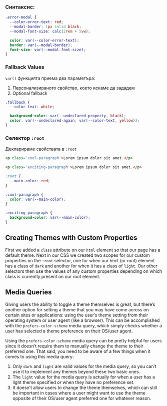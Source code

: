 



### Синтаксис:

```css
.error-modal {
  --color-error-text: red;
  --modal-border: 1px solid black;
  --modal-font-size: calc(2rem + 5vw);

  color: var(--color-error-text);
  border: var(--modal-border);
  font-size: var(--modal-font-size);
}
```

### Fallback Values

`var()` функцията приема два параметъра:
1. Персонализираното свойство, което искаме да зададем 
2. Optional fallback

```css
.fallback {
  --color-text: white;

  background-color: var(--undeclared-property, black);
  color: var(--undeclared-again, var(--color-text, yellow));
}
```


### Селектор `:root`

Декларираме свойствата в `:root`


```html
<p class='cool-paragraph'>Lorem ipsum dolor sit amet.</p>

<p class='exciting-paragraph'>Lorem ipsum dolor sit amet.</p>
```
```css
:root {
  --main-color: red;
}

.cool-paragraph {
  color: var(--main-color);
}

.exciting-paragraph {
  background-color: var(--main-color);
}
```



## Creating Themes with Custom Properties

First we added a `class` attribute on our `html` element so that our page has a default theme. Next in our CSS we created two scopes for our custom properties on the `:root` selector, one for when our `html` (or root) element has a class of `dark` and another for when it has a class of `light`. Our other selectors then use the values of any custom properties depending on which class is currently present on our root element.

## Media Queries

Giving users the ability to toggle a theme themselves is great, but there’s another option for setting a theme that you may have come across on certain sites or applications: using the user’s theme setting from their operating system or user agent (like a browser). This can be accomplished with the `prefers-color-scheme` media query, which simply checks whether a user has selected a theme preference on their OS/user agent. 

Using the `prefers-color-scheme` media query can be pretty helpful for users since it doesn’t require them to manually change the theme to their preferred one. That said, you need to be aware of a few things when it comes to using this media query:

1.  Only `dark` and `light` are valid values for the media query, so you can’t use it to implement any themes beyond these two basic ones.
2.  The `light` value for the media query is actually for when a user has a light theme specified _or_ when they have no preference set.
3.  It doesn’t allow users to change the theme themselves, which can still be important in cases where a user might want to use the theme opposite of their OS/user agent preferred one for whatever reason.
